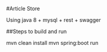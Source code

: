 
#Article Store

Using  java 8 + mysql + rest + swagger

##Steps to build and run

mvn clean install
mvn spring:boot run

 
  
 